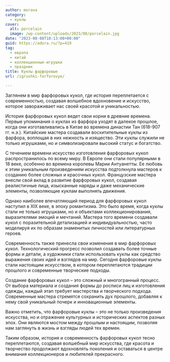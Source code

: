 ```yaml
---
author: morava
category:
  - куклы
cover:
  alt: porcelain
  image: /wp-content/uploads/2023/08/porcelain.jpg
date: "2023-08-08T10:13:00+00:00"
guid: https://adora.ru/?p=419
tag:
  - европа
  - китай
  - коллекционные-игрушки
  - праздник
title: Куклы фарфоровые
url: /igrushki-farforovye/

---
```

Заглянем в мир фарфоровых кукол, где история переплетается с современностью, создавая волшебное вдохновение и искусство, которое завораживает нас своей красотой и уникальностью.

История фарфоровых кукол ведет свои корни в древние времена. Первые упоминания о куклах из фарфора уходят в далекое прошлое, когда они изготавливались в Китае во времена династии Тан (618-907 гг. н.э.). Китайские мастера создавали восхитительные куклы из фарфора, воплощая в них нежность и изящество. Эти куклы служили не только игрушками, но и символизировали высокий статус и богатство.

С течением времени искусство изготовления фарфоровых кукол распространилось по всему миру. В Европе они стали популярными в 18 веке, особенно во времена королевы Марии Антуанетты. Ее любовь к этим уникальным произведениям искусства подтолкнула мастеров к созданию более сложных и красочных кукол. Французские мастера внесли свой вклад в развитие фарфоровых кукол, создавая реалистичные лица, изысканные наряды и даже механические элементы, позволяющие куклам выполнять движения.

Однако наиболее впечатляющий период для фарфоровых кукол наступил в XIX веке, в эпоху романтизма. Это было время, когда куклы стали не только игрушками, но и объектами коллекционирования, выразителями эмоций и мечтаний. Мастера того времени создавали кукол с поразительной детализацией и индивидуальностью, часто моделируя их по образам знаменитых личностей или литературных героев.

Современность также принесла свои изменения в мир фарфоровых кукол. Технологический прогресс позволил создавать более точные формы и детали, а художники стали использовать куклы как средство выражения своих идей и взглядов на мир. Сегодня фарфоровые куклы стали настоящим искусством, в котором переплетаются традиции прошлого и современные творческие подходы.

Создание фарфоровых кукол – это сложный и многогранный процесс. От выбора материала и создания формы до росписи лиц и изготовления одежды, каждый этап требует мастерства и творческого подхода. Современные мастера стремятся сохранить дух прошлого, добавляя к нему свой уникальный почерк и инновационные элементы.

Важно отметить, что фарфоровые куклы – это не только произведения искусства, но и отражение культурных и исторических аспектов разных эпох. Они являются мостом между прошлым и настоящим, позволяя нам заглянуть в жизнь и взгляды людей тех времен.

Таким образом, история и современность фарфоровых кукол тесно переплетаются, создавая волшебный мир искусства, где красота и творчество продолжают вдохновлять поколения и оставаться в центре внимания коллекционеров и любителей прекрасного.
